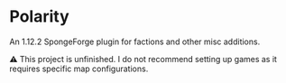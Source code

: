 # Polarity
An 1.12.2 SpongeForge plugin for factions and other misc additions.

⚠️ This project is unfinished. I do not recommend setting up games as it requires specific map configurations.
